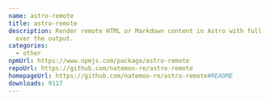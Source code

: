 ```yaml
---
name: astro-remote
title: astro-remote
description: Render remote HTML or Markdown content in Astro with full control
  over the output.
categories:
  - other
npmUrl: https://www.npmjs.com/package/astro-remote
repoUrl: https://github.com/natemoo-re/astro-remote
homepageUrl: https://github.com/natemoo-re/astro-remote#README
downloads: 9117
---
```

